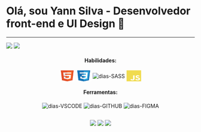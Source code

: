 <h1> Olá, sou Yann Silva - Desenvolvedor front-end e UI Design 👋</h1>
<hr>


<!-- <div>
  <a href="https://github.com/YannSilvaWeb">
  <img height="180em" src="https://github-readme-stats.vercel.app/api?username=YannSilvaWeb&theme=algolia&include_all_commits=true&count_private=true"/>
  <img height="180em" src="https://github-readme-stats.vercel.app/api/top-langs/?username=YannSilvaWeb&layout=compact&langs_count=7&theme=algolia"/>
</div>  -->

<div>
<img height="170em" src="https://github-readme-stats.vercel.app/api?username=YannSilvaWeb&show_icons=true&theme=algolia"/>
<img height="140em" src="https://github-readme-stats.vercel.app/api/top-langs/?username=YannSilvaWeb&theme=algolia&hide_border=false&include_all_commits=true&count_private=false&layout=compact"/>
</div>

  <div align="center" style="display: inline_block">
    <h4>Habilidades:</h4>
      <img align="center" alt="dias-HTML" height="30" width="40" src="https://raw.githubusercontent.com/devicons/devicon/master/icons/html5/html5-original.svg">
      <img align="center" alt="dias-CSS" height="30" width="40" src="https://raw.githubusercontent.com/devicons/devicon/master/icons/css3/css3-original.svg">
      <img align="center" alt="dias-SASS" height="30" width="40" src="https://cdn.jsdelivr.net/gh/devicons/devicon/icons/sass/sass-original.svg">
      <img align="center" alt="dias-Js" height="30" width="40" src="https://raw.githubusercontent.com/devicons/devicon/master/icons/javascript/javascript-plain.svg">  
  </div>
  
  <div align="center" style="display: inline_block">
    <h4>Ferramentas:</h4>
      <img align="center" alt="dias-VSCODE" height="30" width="40" src="https://cdn.jsdelivr.net/gh/devicons/devicon/icons/vscode/vscode-original.svg">
      <img align="center" alt="dias-GITHUB" height="30" width="40" src="https://cdn.jsdelivr.net/gh/devicons/devicon/icons/github/github-original.svg">
      <img align="center" alt="dias-FIGMA" height="30" width="40" src="https://cdn.jsdelivr.net/gh/devicons/devicon/icons/figma/figma-original.svg"> 
  </div>
  
 ##
  
  <div align="center"> 
    <a href="https://www.linkedin.com/in/yannsilva/" target="_blank"><img src="https://img.shields.io/badge/-LinkedIn-%230077B5?style=for-the-badge&logo=linkedin&logoColor=white" target="_blank"></a>
    <a href="https://instagram.com/yannsilva90" target="_blank"><img src="https://img.shields.io/badge/-Instagram-%23E4405F?style=for-the-badge&logo=instagram&logoColor=white" target="_blank"></a>
    <a href="https://www.youtube.com/GrandChaseAL" target="_blank"><img src="https://img.shields.io/badge/YouTube-FF0000?style=for-the-badge&logo=youtube&logoColor=white" target="_blank"></a>
  </div>
